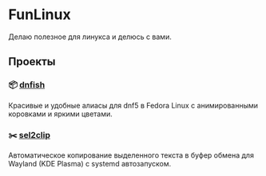 # FunLinux

Делаю полезное для линукса и делюсь с вами.

## Проекты

### 📦 [dnfish](./dnfish)
Красивые и удобные алиасы для dnf5 в Fedora Linux с анимированными коровками и яркими цветами.

### ✂️ [sel2clip](./sel2clip)
Автоматическое копирование выделенного текста в буфер обмена для Wayland (KDE Plasma) с systemd автозапуском.
